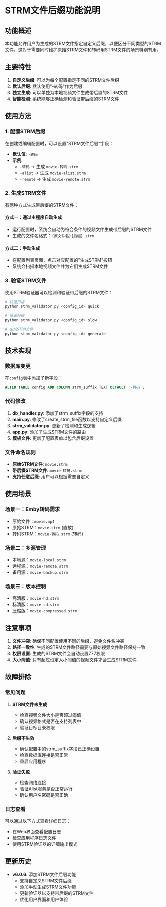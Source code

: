 # STRM文件后缀功能说明

## 功能概述

本功能允许用户为生成的STRM文件指定自定义后缀，以便区分不同类型的STRM文件。这对于需要同时维护原始STRM文件和转码用STRM文件的场景特别有用。

## 主要特性

1. **自定义后缀**: 可以为每个配置指定不同的STRM文件后缀
2. **默认后缀**: 默认使用"-转码"作为后缀
3. **独立生成**: 可以单独为本地视频文件生成带后缀的STRM文件
4. **智能检测**: 系统能够正确检测和验证带后缀的STRM文件

## 使用方法

### 1. 配置STRM后缀

在创建或编辑配置时，可以设置"STRM文件后缀"字段：

- **默认值**: `-转码`
- **示例**: 
  - `-转码` → 生成 `movie-转码.strm`
  - `-alist` → 生成 `movie-alist.strm`
  - `-remote` → 生成 `movie-remote.strm`

### 2. 生成STRM文件

有两种方式生成带后缀的STRM文件：

#### 方式一：通过主程序自动生成
- 运行配置时，系统会自动为符合条件的视频文件生成带后缀的STRM文件
- 生成的文件名格式：`{原文件名}{后缀}.strm`

#### 方式二：手动生成
- 在配置列表页面，点击对应配置的"生成STRM"按钮
- 系统会扫描本地视频文件并为它们生成STRM文件

### 3. 验证STRM文件

使用STRM验证器可以检测和验证带后缀的STRM文件：

```bash
# 快速扫描
python strm_validator.py <config_id> quick

# 慢速扫描
python strm_validator.py <config_id> slow

# 生成STRM文件
python strm_validator.py <config_id> generate
```

## 技术实现

### 数据库变更

在`config`表中添加了新字段：
```sql
ALTER TABLE config ADD COLUMN strm_suffix TEXT DEFAULT '-转码';
```

### 代码修改

1. **db_handler.py**: 添加了strm_suffix字段的支持
2. **main.py**: 修改了create_strm_file函数以支持自定义后缀
3. **strm_validator.py**: 更新了检测和生成逻辑
4. **app.py**: 添加了生成STRM文件的路由
5. **模板文件**: 更新了配置表单以包含后缀设置

### 文件命名规则

- **原始STRM文件**: `movie.strm`
- **带后缀STRM文件**: `movie-转码.strm`
- **支持任意后缀**: 用户可以根据需要自定义

## 使用场景

### 场景一：Emby转码需求
- 原始文件：`movie.mp4`
- 原始STRM：`movie.strm` (直放)
- 转码STRM：`movie-转码.strm` (转码)

### 场景二：多源管理
- 本地源：`movie-local.strm`
- 远程源：`movie-remote.strm`
- 备用源：`movie-backup.strm`

### 场景三：版本控制
- 高清版：`movie-hd.strm`
- 标清版：`movie-sd.strm`
- 压缩版：`movie-compressed.strm`

## 注意事项

1. **文件冲突**: 确保不同配置使用不同的后缀，避免文件名冲突
2. **路径一致性**: 生成的STRM文件路径需要与原始视频文件路径保持一致
3. **权限设置**: 生成的STRM文件会自动设置777权限
4. **大小阈值**: 只有超过设定大小阈值的视频文件才会生成STRM文件

## 故障排除

### 常见问题

1. **STRM文件未生成**
   - 检查视频文件大小是否超过阈值
   - 确认视频格式是否在支持列表中
   - 验证目标目录权限

2. **后缀不生效**
   - 确认配置中的strm_suffix字段已正确设置
   - 检查数据库连接是否正常
   - 重启应用程序

3. **验证失败**
   - 检查网络连接
   - 验证Alist服务是否正常运行
   - 确认用户名密码是否正确

### 日志查看

可以通过以下方式查看详细日志：
- 在Web界面查看配置日志
- 检查应用程序日志文件
- 使用STRM验证器的详细输出模式

## 更新历史

- **v6.0.6**: 添加STRM文件后缀功能
  - 支持自定义STRM文件后缀
  - 添加手动生成STRM文件功能
  - 更新验证器以支持带后缀的STRM文件
  - 优化用户界面和用户体验
